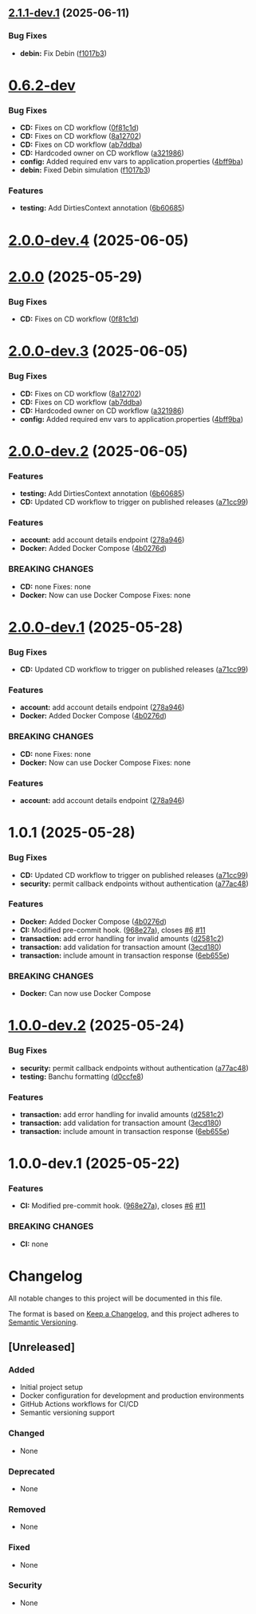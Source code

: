 ## [2.1.1-dev.1](https://github.com/FTX-Aseca/libra-wallet/compare/v2.1.0...v2.1.1-dev.1) (2025-06-11)


### Bug Fixes

* **debin:** Fix Debin ([f1017b3](https://github.com/FTX-Aseca/libra-wallet/commit/f1017b3c8a2149660e11ddde06538795c2a50ed8))

# [0.6.2-dev](https://github.com/FTX-Aseca/libra-wallet/compare/v2.0.0...v2.1.0-dev.1)


### Bug Fixes

* **CD:** Fixes on CD workflow ([0f81c1d](https://github.com/FTX-Aseca/libra-wallet/commit/0f81c1df7abb75fc008bf39951d7e44a0439f8a7))
* **CD:** Fixes on CD workflow ([8a12702](https://github.com/FTX-Aseca/libra-wallet/commit/8a12702c165c608e681931a5b540007dff549b68))
* **CD:** Fixes on CD workflow ([ab7ddba](https://github.com/FTX-Aseca/libra-wallet/commit/ab7ddba2807cb8b92a13617feb69557067a77ffb))
* **CD:** Hardcoded owner on CD workflow ([a321986](https://github.com/FTX-Aseca/libra-wallet/commit/a32198609051f552cdf38cb6f9bfc306e5339ac3))
* **config:** Added required env vars to application.properties ([4bff9ba](https://github.com/FTX-Aseca/libra-wallet/commit/4bff9ba8fb574660cbfdf655aef0a2776e6a3176))
* **debin:** Fixed Debin simulation ([f1017b3](https://github.com/FTX-Aseca/libra-wallet/commit/f1017b3c8a2149660e11ddde06538795c2a50ed8))



### Features

* **testing:** Add DirtiesContext annotation ([6b60685](https://github.com/FTX-Aseca/libra-wallet/commit/6b60685d3c19877053b5eb2698ee88c22359e252))

# [2.0.0-dev.4](https://github.com/FTX-Aseca/libra-wallet/compare/v2.0.0-dev.3...v2.0.0-dev.4) (2025-06-05)
# [2.0.0](https://github.com/FTX-Aseca/libra-wallet/compare/v1.0.0...v2.0.0) (2025-05-29)


### Bug Fixes

* **CD:** Fixes on CD workflow ([0f81c1d](https://github.com/FTX-Aseca/libra-wallet/commit/0f81c1df7abb75fc008bf39951d7e44a0439f8a7))

# [2.0.0-dev.3](https://github.com/FTX-Aseca/libra-wallet/compare/v2.0.0-dev.2...v2.0.0-dev.3) (2025-06-05)


### Bug Fixes

* **CD:** Fixes on CD workflow ([8a12702](https://github.com/FTX-Aseca/libra-wallet/commit/8a12702c165c608e681931a5b540007dff549b68))
* **CD:** Fixes on CD workflow ([ab7ddba](https://github.com/FTX-Aseca/libra-wallet/commit/ab7ddba2807cb8b92a13617feb69557067a77ffb))
* **CD:** Hardcoded owner on CD workflow ([a321986](https://github.com/FTX-Aseca/libra-wallet/commit/a32198609051f552cdf38cb6f9bfc306e5339ac3))
* **config:** Added required env vars to application.properties ([4bff9ba](https://github.com/FTX-Aseca/libra-wallet/commit/4bff9ba8fb574660cbfdf655aef0a2776e6a3176))

# [2.0.0-dev.2](https://github.com/FTX-Aseca/libra-wallet/compare/v2.0.0-dev.1...v2.0.0-dev.2) (2025-06-05)


### Features

* **testing:** Add DirtiesContext annotation ([6b60685](https://github.com/FTX-Aseca/libra-wallet/commit/6b60685d3c19877053b5eb2698ee88c22359e252))
* **CD:** Updated CD workflow to trigger on published releases ([a71cc99](https://github.com/FTX-Aseca/libra-wallet/commit/a71cc99d5c8e82da770ba8fea879ad079ac1f9e7))


### Features

* **account:** add account details endpoint ([278a946](https://github.com/FTX-Aseca/libra-wallet/commit/278a946daf51e7b65cef1e7094657db47dffe14d))
* **Docker:** Added Docker Compose ([4b0276d](https://github.com/FTX-Aseca/libra-wallet/commit/4b0276d1d884b6c5580d88c517189e069dd84715))


### BREAKING CHANGES

* **CD:** none
Fixes: none
* **Docker:** Now can use Docker Compose
Fixes: none

# [2.0.0-dev.1](https://github.com/FTX-Aseca/libra-wallet/compare/v1.0.0...v2.0.0-dev.1) (2025-05-28)


### Bug Fixes

* **CD:** Updated CD workflow to trigger on published releases ([a71cc99](https://github.com/FTX-Aseca/libra-wallet/commit/a71cc99d5c8e82da770ba8fea879ad079ac1f9e7))


### Features

* **account:** add account details endpoint ([278a946](https://github.com/FTX-Aseca/libra-wallet/commit/278a946daf51e7b65cef1e7094657db47dffe14d))
* **Docker:** Added Docker Compose ([4b0276d](https://github.com/FTX-Aseca/libra-wallet/commit/4b0276d1d884b6c5580d88c517189e069dd84715))


### BREAKING CHANGES

* **CD:** none
Fixes: none
* **Docker:** Now can use Docker Compose
Fixes: none

### Features

* **account:** add account details endpoint ([278a946](https://github.com/FTX-Aseca/libra-wallet/commit/278a946daf51e7b65cef1e7094657db47dffe14d))
# 1.0.1 (2025-05-28)


### Bug Fixes

* **CD:** Updated CD workflow to trigger on published releases ([a71cc99](https://github.com/FTX-Aseca/libra-wallet/commit/a71cc99d5c8e82da770ba8fea879ad079ac1f9e7))
* **security:** permit callback endpoints without authentication ([a77ac48](https://github.com/FTX-Aseca/libra-wallet/commit/a77ac48cdd3755c4b86e45788440dbf13adb7ef8))


### Features

* **Docker:** Added Docker Compose ([4b0276d](https://github.com/FTX-Aseca/libra-wallet/commit/4b0276d1d884b6c5580d88c517189e069dd84715))
* **CI:** Modified pre-commit hook. ([968e27a](https://github.com/FTX-Aseca/libra-wallet/commit/968e27a785f353816aa51c80f93e67294a9a7609)), closes [#6](https://github.com/FTX-Aseca/libra-wallet/issues/6) [#11](https://github.com/FTX-Aseca/libra-wallet/issues/11)
* **transaction:** add error handling for invalid amounts ([d2581c2](https://github.com/FTX-Aseca/libra-wallet/commit/d2581c2f25e7a4d385a4c8dc9a23728f961ff4e1))
* **transaction:** add validation for transaction amount ([3ecd180](https://github.com/FTX-Aseca/libra-wallet/commit/3ecd180d02385066a79f3d2194f37c56ca5a8901))
* **transaction:** include amount in transaction response ([6eb655e](https://github.com/FTX-Aseca/libra-wallet/commit/6eb655e549ad80d8c8a5f3557f5a45f309bd9635))


### BREAKING CHANGES

* **Docker:** Can now use Docker Compose

# [1.0.0-dev.2](https://github.com/FTX-Aseca/libra-wallet/compare/v1.0.0-dev.1...v1.0.0-dev.2) (2025-05-24)


### Bug Fixes

* **security:** permit callback endpoints without authentication ([a77ac48](https://github.com/FTX-Aseca/libra-wallet/commit/a77ac48cdd3755c4b86e45788440dbf13adb7ef8))
* **testing:** Banchu formatting ([d0ccfe8](https://github.com/FTX-Aseca/libra-wallet/commit/d0ccfe808bc57558eb1a08e3d2d15c3cbad1d9e9))


### Features

* **transaction:** add error handling for invalid amounts ([d2581c2](https://github.com/FTX-Aseca/libra-wallet/commit/d2581c2f25e7a4d385a4c8dc9a23728f961ff4e1))
* **transaction:** add validation for transaction amount ([3ecd180](https://github.com/FTX-Aseca/libra-wallet/commit/3ecd180d02385066a79f3d2194f37c56ca5a8901))
* **transaction:** include amount in transaction response ([6eb655e](https://github.com/FTX-Aseca/libra-wallet/commit/6eb655e549ad80d8c8a5f3557f5a45f309bd9635))

# 1.0.0-dev.1 (2025-05-22)


### Features

* **CI:** Modified pre-commit hook. ([968e27a](https://github.com/FTX-Aseca/libra-wallet/commit/968e27a785f353816aa51c80f93e67294a9a7609)), closes [#6](https://github.com/FTX-Aseca/libra-wallet/issues/6) [#11](https://github.com/FTX-Aseca/libra-wallet/issues/11)


### BREAKING CHANGES

* **CI:** none

# Changelog

All notable changes to this project will be documented in this file.

The format is based on [Keep a Changelog](https://keepachangelog.com/en/1.0.0/),
and this project adheres to [Semantic Versioning](https://semver.org/spec/v2.0.0.html).

## [Unreleased]

### Added
- Initial project setup
- Docker configuration for development and production environments
- GitHub Actions workflows for CI/CD
- Semantic versioning support

### Changed
- None

### Deprecated
- None

### Removed
- None

### Fixed
- None

### Security
- None
